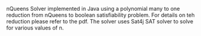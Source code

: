 nQueens Solver implemented in Java using a polynomial many to one reduction from nQueens to boolean satisfiability problem. For details on teh reduction please refer to the pdf.
The solver uses Sat4j SAT solver to solve for various values of n.
